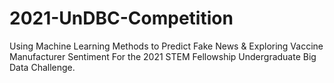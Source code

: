 # 2021-UnDBC-Competition
Using Machine Learning Methods to Predict Fake News &amp; Exploring Vaccine Manufacturer Sentiment For the 2021 STEM Fellowship Undergraduate Big Data Challenge.
